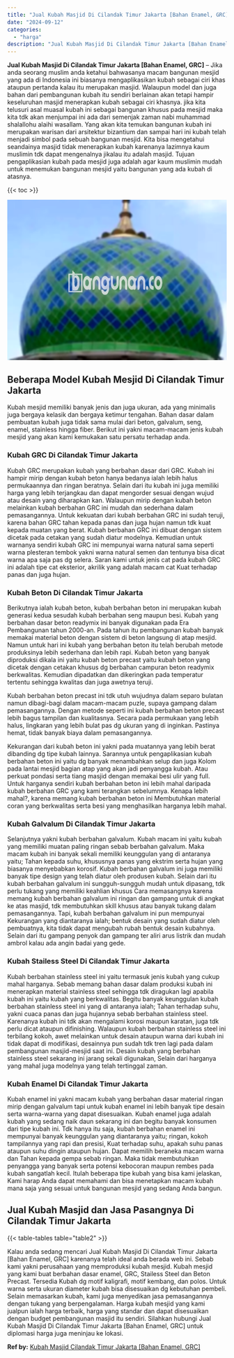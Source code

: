 ```yaml
---
title: "Jual Kubah Masjid Di Cilandak Timur Jakarta [Bahan Enamel, GRC]"
date: "2024-09-12"
categories: 
  - "harga"
description: "Jual Kubah Masjid Di Cilandak Timur Jakarta [Bahan Enamel, GRC]. Kalau anda sedang mencari Jual Kubah Masjid Di Cilandak Timur Jakarta [Bahan Enamel, GRC]..."
---
```


**Jual Kubah Masjid Di Cilandak Timur Jakarta \[Bahan Enamel, GRC\]** – Jika anda seorang muslim anda ketahui bahwasanya macam bangunan mesjid yang ada di Indonesia ini biasanya mengaplikasikan kubah sebagai ciri khas ataupun pertanda kalau itu merupakan masjid. Walaupun model dan juga bahan dari pembangunan kubah itu sendiri berlainan akan tetapi hampir keseluruhan masjid menerapkan kubah sebagai ciri khasnya. jika kita telusuri asal muasal kubah ini sebagai bangunan khusus pada mesjid maka kita tdk akan menjumpai ini ada dari semenjak zaman nabi muhammad shalallohu alaihi wasallam. Yang akan kita temukan bangunan kubah ini merupakan warisan dari arsitektur bizantium dan sampai hari ini kubah telah menjadi simbol pada sebuah bangunan mesjid. Kita bisa mengetahui seandainya masjid tidak menerapkan kubah karenanya lazimnya kaum muslimin tdk dapat mengenalnya jikalau itu adalah masjid. Tujuan pengaplikasian kubah pada mesjid juga adalah agar kaum muslimin mudah untuk menemukan bangunan mesjid yaitu bangunan yang ada kubah di atasnya.

{{< toc >}}

![Jual Kubah Masjid Di Cilandak Timur Jakarta [Bahan Enamel, GRC]](/images/jual-kubah-masjid-22.png)

## Beberapa Model Kubah Mesjid Di Cilandak Timur Jakarta

Kubah mesjid memiliki banyak jenis dan juga ukuran, ada yang minimalis juga bergaya kelasik dan bergaya ketimur tengahan. Bahan dasar dalam pembuatan kubah juga tidak sama mulai dari beton, galvalum, seng, enamel, stainless hingga fiber. Berikut ini yakni macam-macam jenis kubah mesjid yang akan kami kemukakan satu persatu terhadap anda.

### Kubah GRC Di Cilandak Timur Jakarta

Kubah GRC merupakan kubah yang berbahan dasar dari GRC. Kubah ini hampir mirip dengan kubah beton hanya bedanya ialah lebih halus permukaannya dan ringan beratnya. Selain dari itu kubah ini juga memiliki harga yang lebih terjangkau dan dapat mengorder sesuai dengan wujud atau desain yang diharapkan kan. Walaupun mirip dengan kubah beton melainkan kubah berbahan GRC ini mudah dan sederhana dalam pemasangannya. Untuk kekuatan dari kubah berbahan GRC ini sudah teruji, karena bahan GRC tahan kepada panas dan juga hujan namun tdk kuat kepada muatan yang berat. Kubah berbahan GRC ini dibuat dengan sistem dicetak pada cetakan yang sudah diatur modelnya. Kemudian untuk warnanya sendiri kubah GRC ini mempunyai warna natural sama seperti warna plesteran tembok yakni warna natural semen dan tentunya bisa dicat warna apa saja pas dg selera. Saran kami untuk jenis cat pada kubah GRC ini adalah tipe cat eksterior, akrilik yang adalah macam cat Kuat terhadap panas dan juga hujan.

### Kubah Beton Di Cilandak Timur Jakarta

Berikutnya ialah kubah beton, kubah berbahan beton ini merupakan kubah generasi kedua sesudah kubah berbahan seng maupun besi. Kubah yang berbahan dasar beton readymix ini banyak digunakan pada Era Pembangunan tahun 2000-an. Pada tahun itu pembangunan kubah banyak memakai material beton dengan sistem di beton langsung di atap mesjid. Namun untuk hari ini kubah yang berbahan beton itu telah berubah metode produksinya lebih sederhana dan lebih rapi. Kubah beton yang banyak diproduksi dikala ini yaitu kubah beton precast yaitu kubah beton yang dicetak dengan cetakan khusus dg berbahan campuran beton readymix berkwalitas. Kemudian dipadatkan dan dikeringkan pada temperatur tertentu sehingga kwalitas dan juga awetnya teruji.

Kubah berbahan beton precast ini tdk utuh wujudnya dalam separo bulatan namun dibagi-bagi dalam macam-macam puzle, supaya gampang dalam pemasangannya. Dengan metode seperti ini kubah berbahan beton precast lebih bagus tampilan dan kualitasnya. Secara pada permukaan yang lebih halus, lingkaran yang lebih bulat pas dg ukuran yang di inginkan. Pastinya hemat, tidak banyak biaya dalam pemasangannya.

Kekurangan dari kubah beton ini yakni pada muatannya yang lebih berat dibanding dg tipe kubah lainnya. Sarannya untuk pengaplikasian kubah berbahan beton ini yaitu dg banyak menambahkan selup dan juga Kolom pada lantai mesjid bagian atap yang akan jadi penyangga kubah. Atau perkuat pondasi serta tiang masjid dengan memakai besi ulir yang full. Untuk harganya sendiri kubah berbahan beton ini lebih mahal daripada kubah berbahan GRC yang kami terangkan sebelumnya. Kenapa lebih mahal?, karena memang kubah berbahan beton ini Membutuhkan material coran yang berkwalitas serta besi yang menghasilkan harganya lebih mahal.

### Kubah Galvalum Di Cilandak Timur Jakarta

Selanjutnya yakni kubah berbahan galvalum. Kubah macam ini yaitu kubah yang memiliki muatan paling ringan sebab berbahan galvalum. Maka macam kubah ini banyak sekali memiliki keunggulan yang di antaranya yaitu; Tahan kepada suhu, khususnya panas yang ekstrim serta hujan yang biasanya menyebabkan korosif. Kubah berbahan galvalum ini juga memiliki banyak tipe design yang telah diatur oleh produsen kubah. Selain dari itu kubah berbahan galvalum ini sungguh-sungguh mudah untuk dipasang, tdk perlu tukang yang memiliki keahlian khusus Cara memasangnya karena memang kubah berbahan galvalum ini ringan dan gampang untuk di angkat ke atas masjid, tdk membutuhkan skill khusus atau banyak tukang dalam pemasangannya. Tapi, kubah berbahan galvalum ini pun mempunyai Kekurangan yang diantaranya ialah; bentuk desain yang sudah diatur oleh pembuatnya, kita tidak dapat mengubah rubah bentuk desain kubahnya. Selain dari itu gampang penyok dan gampang ter aliri arus listrik dan mudah ambrol kalau ada angin badai yang gede.

### Kubah Stailess Steel Di Cilandak Timur Jakarta

Kubah berbahan stainless steel ini yaitu termasuk jenis kubah yang cukup mahal harganya. Sebab memang bahan dasar dalam produksi kubah ini menerapkan material stainless steel sehingga tdk diragukan lagi apabila kubah ini yaitu kubah yang berkwalitas. Begitu banyak keunggulan kubah berbahan stainless steel ini yang di antaranya ialah; Tahan terhadap suhu, yakni cuaca panas dan juga hujannya sebab berbahan stainless steel. Karenanya kubah ini tdk akan mengalami korosi maupun karatan, juga tdk perlu dicat ataupun difinishing. Walaupun kubah berbahan stainless steel ini terbilang kokoh, awet melainkan untuk desain ataupun warna dari kubah ini tidak dapat di modifikasi, desainnya pun sudah tdk tren lagi pada dalam pembangunan masjid-mesjid saat ini. Desain kubah yang berbahan stainless steel sekarang ini jarang sekali digunakan, Selain dari harganya yang mahal juga modelnya yang telah tertinggal zaman.

### Kubah Enamel Di Cilandak Timur Jakarta

Kubah enamel ini yakni macam kubah yang berbahan dasar material ringan mirip dengan galvalum tapi untuk kubah enamel ini lebih banyak tipe desain serta warna-warna yang dapat disesuaikan. Kubah enamel juga adalah kubah yang sedang naik daun sekarang ini dan begitu banyak konsumen dari tipe kubah ini. Tdk hanya itu saja, kubah berbahan enamel ini mempunyai banyak keunggulan yang diantaranya yaitu; ringan, kokoh tampilannya yang rapi dan presisi, Kuat terhadap suhu, apakah suhu panas ataupun suhu dingin ataupun hujan. Dapat memilih beraneka macam warna dan Tahan kepada gempa sebab ringan. Maka tidak membutuhkan penyangga yang banyak serta potensi kebocoran maupun rembes pada kubah sangatlah kecil. Itulah beberapa tipe kubah yang bisa kami jelaskan, Kami harap Anda dapat memahami dan bisa menetapkan macam kubah mana saja yang sesuai untuk bangunan mesjid yang sedang Anda bangun.

## Jual Kubah Masjid dan Jasa Pasangnya Di Cilandak Timur Jakarta

{{< table-tables table="table2" >}}

Kalau anda sedang mencari Jual Kubah Masjid Di Cilandak Timur Jakarta \[Bahan Enamel, GRC\] karenanya telah ideal anda berada web ini. Sebab kami yakni perusahaan yang memproduksi kubah mesjid. Kubah mesjid yang kami buat berbahan dasar enamel, GRC, Stailess Steel dan Beton Precast. Tersedia Kubah dg motif kaligrafi, motif kembang, dan polos. Untuk warna serta ukuran diameter kubah bisa disesuaikan dg kebutuhan pembeli. Selain memasarkan kubah, kami juga menyedikan jasa pemasangannya dengan tukang yang berpengalaman. Harga kubah mesjid yang kami jualpun ialah harga terbaik, harga yang standar dan dapat disesuaikan dengan budget pembangunan masjid itu sendiri. Silahkan hubungi Jual Kubah Masjid Di Cilandak Timur Jakarta \[Bahan Enamel, GRC\] untuk diplomasi harga juga meninjau ke lokasi.

**Ref by:** [Kubah Masjid Cilandak Timur Jakarta [Bahan Enamel, GRC]](https://id.wikipedia.org/wiki/Kubah)
